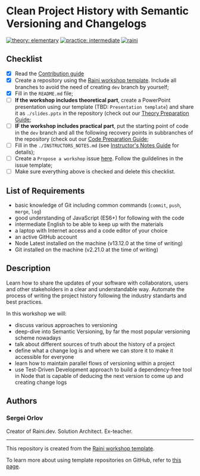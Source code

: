 # Clean Project History with Semantic Versioning and Changelogs

[![theory: elementary](https://img.shields.io/badge/theory-elementary-yellow)](https://github.com/raini-dev/raini/blob/master/docs/workshop-difficulty-levels.md)
[![practice: intermediate](https://img.shields.io/badge/practice-intermediate-orange)](https://github.com/raini-dev/raini/blob/master/docs/workshop-difficulty-levels.md)
[![raini](https://img.shields.io/badge/raini-workshop-indianred)](https://github.com/raini-dev/raini)

## Checklist

- [x] Read the [Contribution guide](https://github.com/raini-dev/raini/blob/master/.github/CONTRIBUTING.md#suggesting-a-workshop)
- [x] Create a repository using the [Raini workshop template](https://github.com/raini-dev/raini-workshop-template/). Include all branches to avoid the need of creating `dev` branch by yourself;
- [x] Fill in the `README.md` file;
- [ ] **If the workshop includes theoretical part**, create a PowerPoint presentation using our template (TBD: `Presentation template`) and share it as `./slides.pptx` in the repository (check out our [Theory Preparation Guide](https://github.com/raini-dev/raini/blob/master/docs/guides/theory-preparation-guide.md);
- [ ] **IF the workshop includes practical part**, put the starting point of code in the `dev` branch and all the following recovery points in subbranches of the repository (check out our [Code Preparation Guide](https://github.com/raini-dev/raini/blob/master/docs/guides/code-preparation-guide.md);
- [ ] Fill in the `./INSTRUCTORS_NOTES.md` (see [Instructor's Notes Guide](https://github.com/raini-dev/raini/blob/master/docs/guides/instructors-notes-guide.md) for details);
- [ ] Create a `Propose a workshop` issue [here](https://github.com/raini-dev/raini/issues/new/choose). Follow the guildelines in the issue template;
- [ ] Make sure everything above is checked and delete this checklist.

## List of Requirements

- basic knowledge of Git including common commands (`commit`, `push`, `merge`, `log`)
- good understanding of JavaScript (ES6+) for following with the code
- intermediate English to be able to keep up with the materials
- a laptop with Internet access and a code editor of your choice
- an active GitHub account
- Node Latest installed on the machine (v13.12.0 at the time of writing)
- Git installed on the machine (v2.21.0 at the time of writing)

## Description

Learn how to share the updates of your software with collaborators, users and other stakeholders in a clear and understandable way. Automate the process of writing the project history following the industry standarts and best practices.

In this workshop we will:

- discuss various approaches to versioning
- deep-dive into Semantic Versioning, by far the most popular versioning scheme nowadays
- talk about different sources of truth about the history of a project
- define what a change log is and where we can store it to make it accessible for everyone
- learn how to maintain parallel flows of versioning within a project
- use Test-Driven Development approach to build a dependency-free tool in Node that is capable of deducing the next version to come up and creating change logs

## Authors

### Sergei Orlov

Creator of Raini.dev. Solution Architect. Ex-teacher.

---

This repository is created from the [Raini workshop template](https://github.com/raini-dev/raini-workshop-template/).

To learn more about using template repositories on GitHub, refer to [this page](https://help.github.com/en/github/creating-cloning-and-archiving-repositories/creating-a-repository-from-a-template).
